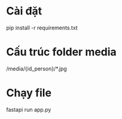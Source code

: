 # Cài đặt

pip install -r requirements.txt

# Cấu trúc folder media

/media/{id_person}/*.jpg

# Chạy file

fastapi run app.py